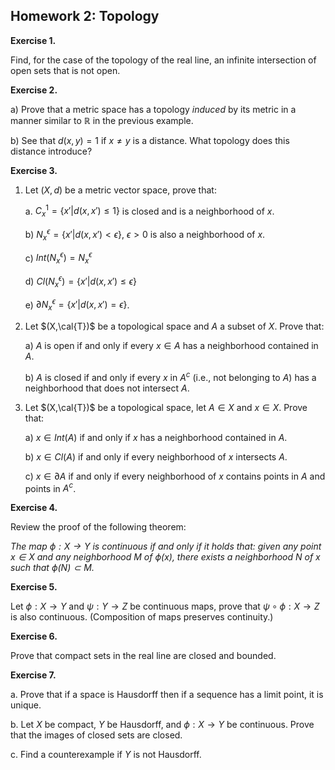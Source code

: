 ## Homework 2: Topology

**Exercise 1.**

Find, for the case of the topology of the real line, an infinite intersection of open sets that is not open.

**Exercise 2.**

a) Prove that a metric space has a topology *induced* by its metric in a manner similar to $\mathbb{R}$ in the previous example.

b) See that $d(x,y)=1$ if $x \neq y$ is a distance. What topology does this distance introduce?

**Exercise 3.**

1. Let $(X,d)$ be a metric vector space, prove that:

    a. $C^1_x = \{x'| d(x,x') \leq 1 \}$ is closed and is a neighborhood of $x$.

    b) $N^{ϵ}_x =\{x' | d(x,x') < ϵ \}$, $ϵ >0$ is also a neighborhood of $x$.

    c) $Int(N^{ϵ}_x) = N^{ϵ}_x$

    d) $Cl(N^{ϵ}_x) = \{x' | d(x,x') \leq ϵ \}$

    e) $\partial N^{ϵ}_x = \{x' | d(x,x') = ϵ \}$.

2. Let $(X,\cal{T})$ be a topological space and $A$ a subset of $X$. Prove that:

    a) $A$ is open if and only if every $x \in A$ has a neighborhood contained in $A$.

    b) $A$ is closed if and only if every $x$ in $A^c$ (i.e., not belonging to $A$) has a neighborhood that does not intersect $A$.

3. Let $(X,\cal{T})$ be a topological space, let $A \in X$ and $x \in X$. Prove that:

    a) $x \in Int(A)$ if and only if $x$ has a neighborhood contained in $A$.

    b) $x \in Cl(A)$ if and only if every neighborhood of $x$ intersects $A$.

    c) $x \in \partial A$ if and only if every neighborhood of $x$ contains points in $A$ and points in $A^c$.

**Exercise 4.**

Review the proof of the following theorem:

*The map $ϕ:X → Y$ is continuous if and only if it holds that: given any point $x ∈ X$ and any neighborhood $M$ of $ϕ(x)$, there exists a neighborhood $N$ of $x$ such that $ϕ(N) ⊂ M$.*

**Exercise 5.**

Let $ϕ : X → Y$ and $ψ : Y → Z$ be continuous maps, prove that $ψ ∘ ϕ : X → Z$ is also continuous. (Composition of maps preserves continuity.)

**Exercise 6.**

Prove that compact sets in the real line are closed and bounded.

**Exercise 7.**

a. Prove that if a space is Hausdorff then if a sequence has a limit point, it is unique.

b. Let $X$ be compact, $Y$ be Hausdorff, and $ϕ: X → Y$ be continuous. Prove that the images of closed sets are closed.

c. Find a counterexample if $Y$ is not Hausdorff.

